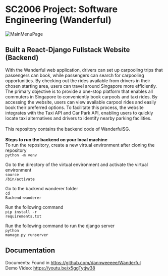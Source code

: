 # SC2006 Project: Software Engineering (Wanderful)
![MainMenuPage](https://github.com/dannweeeee/Wanderful/assets/42776950/d92cfdb2-b4e4-471b-b7cb-aa24b947a33d) <br>
## Built a React-Django Fullstack Website (Backend)
With the Wanderful web application, drivers can set up carpooling trips that passengers can book, while passengers can search for carpooling opportunities. By checking out the rides available from drivers in their chosen starting area, users can travel around Singapore more efficiently. <br>
The primary objective is to provide a one-stop platform that enables all commuters in Singapore to conveniently book carpools and taxi rides. By accessing the website, users can view available carpool rides and easily book their preferred options. To facilitate this process, the website integrates with the Taxi API and Car Park API, enabling users to quickly locate taxi alternatives and drivers to identify nearby parking facilities. <br>
<br>
This repository contains the backend code of WanderfulSG. <br>
<br>
**Steps to run the backend on your local machine** <br>
To run the repository, create a new virtual environment after cloning the repository<br>
<code>python -m venv <Name of virtual environment> </code>

Go to the directory of the virtual environment and activate the virtual environment<br>
<code>source <Name of virtual environment>/bin/activate </code>

Go to the backend wanderer folder<br>
<code>cd Backend-wanderer</code>

Run the following command <br>
<code>pip install -r requirements.txt</code>

Run the following command to run the django server<br>
<code>python manage.py runserver</code> 

## Documentation
Documents: Found in https://github.com/dannweeeee/Wanderful <br>
Demo Video: https://youtu.be/x5ggTytjw38
